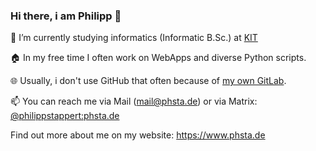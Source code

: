 ### Hi there, i am Philipp 👋

🌱 I’m currently studying informatics (Informatic B.Sc.) at [KIT](https://kit.edu)

🏠 In my free time I often work on WebApps and diverse Python scripts.

🌐 Usually, i don't use GitHub that often because of [my own GitLab](https://git.phsta.de/philippstappert).

📫 You can reach me via Mail (mail@phsta.de) or via Matrix: [@philippstappert:phsta.de](https://matrix.to/#/@philippstappert:phsta.de)

Find out more about me on my website: https://www.phsta.de
